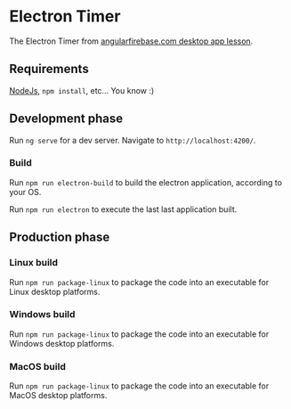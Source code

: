 # Electron Timer

The Electron Timer from [angularfirebase.com desktop app lesson](https://angularfirebase.com/lessons/desktop-apps-with-electron-and-angular/).

## Requirements

[NodeJs](https://nodejs.org/en/), `npm install`, etc... You know :)

## Development phase

Run `ng serve` for a dev server. Navigate to `http://localhost:4200/`.

### Build

Run `npm run electron-build` to build the electron application, according to your OS.

Run `npm run electron` to execute the last last application built.

## Production phase

### Linux build

Run `npm run package-linux` to package the code into an executable for Linux desktop platforms.

### Windows build

Run `npm run package-linux` to package the code into an executable for Windows desktop platforms.

### MacOS build

Run `npm run package-linux` to package the code into an executable for MacOS desktop platforms.
